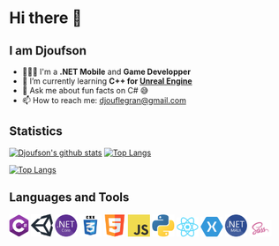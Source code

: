 # Hi there 👋
## I am Djoufson
- 🧑🏾‍💻 I'm a **.NET Mobile** and **Game Developper**
- 🌱 I’m currently learning **C++ for [Unreal Engine](https://www.unrealengine.com/en-US)**
- 💬 Ask me about fun facts on C# 😅
- 📫 How to reach me: [djouflegran@gmail.com](mailto:djouflegran@gmail.com)

## Statistics
[![Djoufson's github stats](https://github-readme-stats.vercel.app/api?username=djoufson&count_private=true&show_icons=true&theme=github_dark&hide_rank=false)](https://github.com/djoufson/github-readme-stats)
[![Top Langs](https://github-readme-stats.vercel.app/api/top-langs/?username=djoufson&layout=compact&theme=github_dark)](https://github.com/djoufson/github-readme-stats)

[![Top Langs](https://github-readme-stats.vercel.app/api/top-langs/?username=djousfon&layout=compact)](https://github.com/djoufson/github-readme-stats)
## Languages and Tools
<div>
<a href="https://learn.microsoft.com/en-us/dotnet/csharp/"><img height="40" alt="C#" src="./Images/csharp.png"/></a>
<a href="https://unity.com/"><img width=40 alt="Unity" src="./Images/unity.png"/></a>
<a href="https://dotnet.microsoft.com/en-us/"><img width=40 alt=".NET Core" src="./Images/dotnetCore.png"/></a>
<a href="https://www.w3schools.com/css/"><img width=40 alt="CSS 3" src="./Images/css3.png"/></a>
<a href="https://www.w3.org/html/"><img width=40 alt="HTML 5" src="./Images/html5.png"/></a>
<a href="https://developer.mozilla.org/en-US/docs/Web/JavaScript"><img width=40 alt="JavaScript" src="./Images/js.png"/></a>
<a href="https://www.python.org/"><img width=40 alt="Python" src="./Images/python.png"/></a>
<a href="https://reactjs.org/"><img width=40 alt="React JS" src="./Images/react.png"/></a>
<a href="https://dotnet.microsoft.com/en-us/apps/xamarin/xamarin-forms"><img width=40 alt="Xamarin Forms" src="./Images/xamarin.svg"/></a>
<a href="https://learn.microsoft.com/en-us/dotnet/maui"><img width=40 alt=".NET MAUI" src="./Images/maui.png"/></a>
<a href="https://sass-lang.com/"><img width=40 alt="SCSS" src="./Images/sass.png"/></a>
</div>
